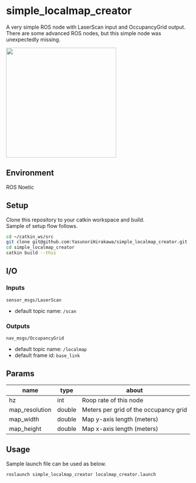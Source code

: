 # simple_localmap_creator

A very simple ROS node with LaserScan input and OccupancyGrid output.  
There are some advanced ROS nodes, but this simple node was unexpectedly missing.

<img src="https://user-images.githubusercontent.com/60866331/171795354-f01d3734-d052-4aa6-9498-3eae7cef0239.png" width="300">

## Environment

ROS Noetic

## Setup

Clone this repository to your catkin workspace and build.  
Sample of setup flow follows.

```sh
cd ~/catkin_ws/src
git clone git@github.com:YasunoriHirakawa/simple_localmap_creator.git
cd simple_localmap_creator
catkin build --this
```

## I/O

### Inputs
`sensor_msgs/LaserScan`
- default topic name: `/scan`

### Outputs
`nav_msgs/OccupancyGrid`
- default topic name: `/localmap`
- default frame id: `base_link`

## Params
| name | type | about |
| - | - | - |
| hz | int | Roop rate of this node |
| map_resolution | double | Meters per grid of the occupancy grid |
| map_width | double | Map y-axis length (meters) |
| map_height | double | Map x-axis length (meters) |

## Usage

Sample launch file can be used as below.

```sh
roslaunch simple_localmap_creator localmap_creator.launch
```
